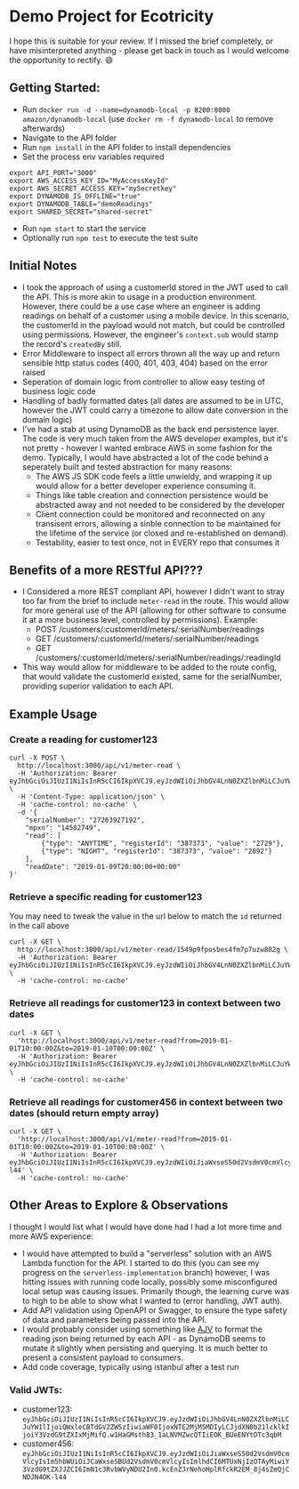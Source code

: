 # Demo Project for Ecotricity

I hope this is suitable for your review. If I missed the brief completely, or have misinterpreted anything - please get back in touch as I would welcome the opportunity to rectify. 😄

## Getting Started:
- Run `docker run -d --name=dynamodb-local -p 8200:8000 amazon/dynamodb-local` (use `docker rm -f dynamodb-local` to remove afterwards)
- Navigate to the API folder
- Run `npm install` in the API folder to install dependencies
- Set the process env variables required
```
export API_PORT="3000"
export AWS_ACCESS_KEY_ID="MyAccessKeyId"
export AWS_SECRET_ACCESS_KEY="mySecretkey"
export DYNAMODB_IS_OFFLINE="true"
export DYNAMODB_TABLE="demoReadings"
export SHARED_SECRET="shared-secret"
```
- Run `npm start` to start the service
- Optionally run `npm test` to execute the test suite

## Initial Notes

- I took the approach of using a customerId stored in the JWT used to call the API. This is more akin to usage in a production environment. However, there could be a use case where an engineer is adding readings on behalf of a customer using a mobile device. In this scenario, the customerId in the payload would not match, but could be controlled using permissions. However, the engineer's `context.sub` would stamp the record's `createdBy` still.
- Error Middleware to inspect all errors thrown all the way up and return sensible http status codes (400, 401, 403, 404) based on the error raised
- Seperation of domain logic from controller to allow easy testing of business logic code
- Handling of badly formatted dates (all dates are assumed to be in UTC, however the JWT could carry a timezone to allow date conversion in the domain logic)
- I've had a stab at using DynamoDB as the back end persistence layer. The code is very much taken from the AWS developer examples, but it's not pretty - however I wanted embrace AWS in some fashion for the demo. Typically, I would have abstracted a lot of the code behind a seperately built and tested abstraction for many reasons:
    - The AWS JS SDK code feels a little unwieldy, and wrapping it up would allow for a better developer experience consuming it.
    - Things like table creation and connection persistence would be abstracted away and not needed to be considered by the developer
    - Client connection could be monitored and reconnected on any transisent errors, allowing a sinble connection to be maintained for the lifetime of the service (or closed and re-established on demand).
    - Testability, easier to test once, not in EVERY repo that consumes it

## Benefits of a more RESTful API???
- I Considered a more REST compliant API, however I didn't want to stray too far from the brief to include `meter-read` in the route. This would allow for more general use of the API (allowing for other software to consume it at a more business level, controlled by permissions). Example:
    - POST /customers/:customerId/meters/:serialNumber/readings
    - GET /customers/:customerId/meters/:serialNumber/readings
    - GET /customers/:customerId/meters/:serialNumber/readings/:readingId
- This way would allow for middleware to be added to the route config, that would validate the customerId existed, same for the serialNumber, providing superior validation to each API.

## Example Usage

### Create a reading for customer123
```
curl -X POST \
  http://localhost:3000/api/v1/meter-read \
  -H 'Authorization: Bearer eyJhbGciOiJIUzI1NiIsInR5cCI6IkpXVCJ9.eyJzdWIiOiJhbGV4LnN0ZXZlbnMiLCJuYW1lIjoiQWxleCBTdGV2ZW5zIiwiaWF0IjoxNTE2MjM5MDIyLCJjdXN0b21lcklkIjoiY3VzdG9tZXIxMjMifQ.w1HaGMsth83_1aLNVMZwcQTIiEOK_BUeENYtDTc3qbM' \
  -H 'Content-Type: application/json' \
  -H 'cache-control: no-cache' \
  -d '{
    "serialNumber": "27263927192",
    "mpxn": "14582749",
    "read": [
        {"type": "ANYTIME", "registerId": "387373", "value": "2729"},
        {"type": "NIGHT", "registerId": "387373", "value": "2892"}
    ],
    "readDate": "2019-01-09T20:00:00+00:00"
}'
```
### Retrieve a specific reading for customer123
You may need to tweak the value in the url below to match the `id` returned in the call above
```
curl -X GET \
  http://localhost:3000/api/v1/meter-read/1549p9fposbes4fm7p7uzw802g \
  -H 'Authorization: Bearer eyJhbGciOiJIUzI1NiIsInR5cCI6IkpXVCJ9.eyJzdWIiOiJhbGV4LnN0ZXZlbnMiLCJuYW1lIjoiQWxleCBTdGV2ZW5zIiwiaWF0IjoxNTE2MjM5MDIyLCJjdXN0b21lcklkIjoiY3VzdG9tZXIxMjMifQ.w1HaGMsth83_1aLNVMZwcQTIiEOK_BUeENYtDTc3qbM' \
  -H 'cache-control: no-cache'
```
### Retrieve all readings for customer123 in context between two dates
```
curl -X GET \
  'http://localhost:3000/api/v1/meter-read?from=2019-01-01T10:00:00Z&to=2019-01-10T00:00:00Z' \
  -H 'Authorization: Bearer eyJhbGciOiJIUzI1NiIsInR5cCI6IkpXVCJ9.eyJzdWIiOiJhbGV4LnN0ZXZlbnMiLCJuYW1lIjoiQWxleCBTdGV2ZW5zIiwiaWF0IjoxNTE2MjM5MDIyLCJjdXN0b21lcklkIjoiY3VzdG9tZXIxMjMifQ.w1HaGMsth83_1aLNVMZwcQTIiEOK_BUeENYtDTc3qbM' \
  -H 'cache-control: no-cache'
```
### Retrieve all readings for customer456 in context between two dates (should return empty array)
```
curl -X GET \
  'http://localhost:3000/api/v1/meter-read?from=2019-01-01T10:00:00Z&to=2019-01-10T00:00:00Z' \
  -H 'Authorization: Bearer eyJhbGciOiJIUzI1NiIsInR5cCI6IkpXVCJ9.eyJzdWIiOiJiaWxseS50d2VsdmV0cmVlcyIsIm5hbWUiOiJCaWxseSBUd2VsdmV0cmVlcyIsImlhdCI6MTUxNjIzOTAyMiwiY3VzdG9tZXJJZCI6ImN1c3RvbWVyNDU2In0.kcEnZJrNehoHplRfckR2EM_8j4sZeQjCNDJN4OK-l44' \
  -H 'cache-control: no-cache'
```
## Other Areas to Explore & Observations
 I thought I would list what I would have done had I had a lot more time and more AWS experience:
 - I would have attempted to build a "serverless" solution with an AWS Lambda function for the API. I started to do this (you can see my progress on the `serverless-implementation` branch) however, I was hitting issues with running code locally, possibly some misconfigured local setup was causing issues. Primarily though, the learning curve was to high to be able to show what I wanted to (error handling, JWT auth).
 - Add API validation using OpenAPI or Swagger, to ensure the type safety of data and parameters being passed into the API.
 - I would probably consider using something like [AJV](https://www.npmjs.com/package/ajv#filtering-data) to format the reading json being returned by each API - as DynamoDB seems to mutate it slightly when persisting and querying. It is much better to present a consistent payload to consumers.
 - Add code coverage, typically using istanbul after a test run

 ### Valid JWTs:
- customer123: `eyJhbGciOiJIUzI1NiIsInR5cCI6IkpXVCJ9.eyJzdWIiOiJhbGV4LnN0ZXZlbnMiLCJuYW1lIjoiQWxleCBTdGV2ZW5zIiwiaWF0IjoxNTE2MjM5MDIyLCJjdXN0b21lcklkIjoiY3VzdG9tZXIxMjMifQ.w1HaGMsth83_1aLNVMZwcQTIiEOK_BUeENYtDTc3qbM`
- customer456: `eyJhbGciOiJIUzI1NiIsInR5cCI6IkpXVCJ9.eyJzdWIiOiJiaWxseS50d2VsdmV0cmVlcyIsIm5hbWUiOiJCaWxseSBUd2VsdmV0cmVlcyIsImlhdCI6MTUxNjIzOTAyMiwiY3VzdG9tZXJJZCI6ImN1c3RvbWVyNDU2In0.kcEnZJrNehoHplRfckR2EM_8j4sZeQjCNDJN4OK-l44`